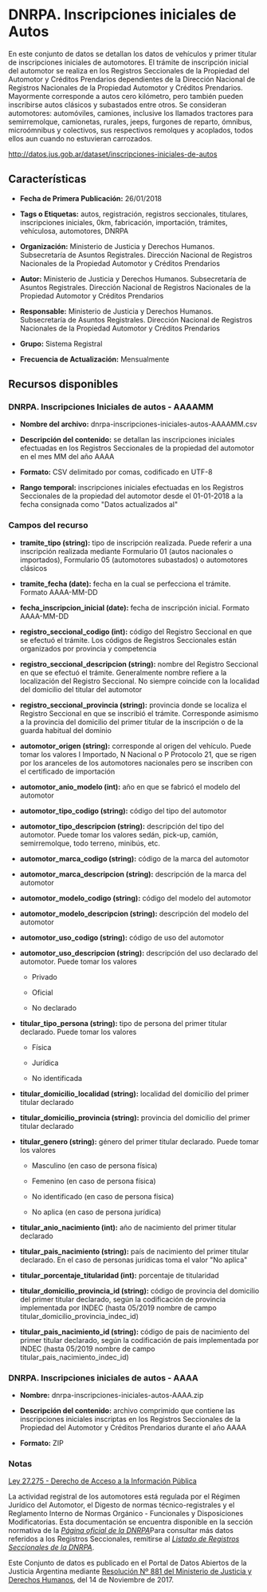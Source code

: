 DNRPA. Inscripciones iniciales de Autos
=======================================

En este conjunto de datos se detallan los datos de vehículos y primer titular de inscripciones iniciales de automotores. El trámite de inscripción inicial del automotor se realiza en los Registros Seccionales de la Propiedad del Automotor y Créditos Prendarios dependientes de la Dirección Nacional de Registros Nacionales de la Propiedad Automotor y Créditos Prendarios. Mayormente corresponde a autos cero kilómetro, pero también pueden inscribirse autos clásicos y subastados entre otros. Se consideran automotores: automóviles, camiones, inclusive los llamados tractores para semirremolque, camionetas, rurales, jeeps, furgones de reparto, ómnibus, microómnibus y colectivos, sus respectivos remolques y acoplados, todos ellos aun cuando no estuvieran carrozados.

http://datos.jus.gob.ar/dataset/inscripciones-iniciales-de-autos

Características
---------------

-   **Fecha de Primera Publicación:** 26/01/2018

-   **Tags o Etiquetas:** autos, registración, registros seccionales, titulares, inscripciones iniciales, 0km, fabricación, importación, trámites, vehículosa, automotores, DNRPA

-   **Organización:** Ministerio de Justicia y Derechos Humanos. Subsecretaría de Asuntos Registrales. Dirección Nacional de Registros Nacionales de la Propiedad Automotor y Créditos Prendarios

-   **Autor:** Ministerio de Justicia y Derechos Humanos. Subsecretaría de Asuntos Registrales. Dirección Nacional de Registros Nacionales de la Propiedad Automotor y Créditos Prendarios

-   **Responsable:** Ministerio de Justicia y Derechos Humanos. Subsecretaría de Asuntos Registrales. Dirección Nacional de Registros Nacionales de la Propiedad Automotor y Créditos Prendarios

-   **Grupo:** Sistema Registral

-   **Frecuencia de Actualización:** Mensualmente

Recursos disponibles
--------------------

### DNRPA. Inscripciones Iniciales de autos - AAAAMM

-   **Nombre del archivo:** dnrpa-inscripciones-iniciales-autos-AAAAMM.csv

-   **Descripción del contenido:** se detallan las inscripciones iniciales efectuadas en los Registros Seccionales de la propiedad del automotor en el mes MM del año AAAA

-   **Formato:** CSV delimitado por comas, codificado en UTF-8

-   **Rango temporal:** inscripciones iniciales efectuadas en los Registros Seccionales de la propiedad del automotor desde el 01-01-2018 a la fecha consignada como "Datos actualizados al"

### Campos del recurso

-   **tramite_tipo (string):** tipo de inscripción realizada. Puede referir a una inscripción realizada mediante Formulario 01 (autos nacionales o importados), Formulario 05 (automotores subastados) o automotores clásicos

-   **tramite_fecha (date):** fecha en la cual se perfecciona el trámite. Formato AAAA-MM-DD

-   **fecha_inscripcion_inicial (date):** fecha de inscripción inicial. Formato AAAA-MM-DD

-   **registro_seccional_codigo (int):** código del Registro Seccional en que se efectuó el trámite. Los códigos de Registros Seccionales están organizados por provincia y competencia

-   **registro_seccional_descripcion (string):** nombre del Registro Seccional en que se efectuó el trámite. Generalmente nombre refiere a la localización del Registro Seccional. No siempre coincide con la localidad del domicilio del titular del automotor

-   **registro_seccional_provincia (string):** provincia donde se localiza el Registro Seccional en que se inscribió el trámite. Corresponde asimismo a la provincia del domicilio del primer titular de la inscripción o de la guarda habitual del dominio

-   **automotor_origen (string):** corresponde al origen del vehículo. Puede tomar los valores I Importado, N Nacional o P Protocolo 21, que se rigen por los aranceles de los automotores nacionales pero se inscriben con el certificado de importación

-   **automotor_anio_modelo (int):**  año en que se fabricó el modelo del automotor

-   **automotor_tipo_codigo (string):** código del tipo del automotor

-   **automotor_tipo_descripcion (string):** descripción del tipo del automotor. Puede tomar los valores sedán, pick-up, camión, semirremolque, todo terreno, minibús, etc.

-   **automotor_marca_codigo (string):** código de la marca del automotor

-   **automotor_marca_descripcion (string):** descripción de la marca del automotor

-   **automotor_modelo_codigo (string):** código del modelo del automotor

-   **automotor_modelo_descripcion (string):** descripción del modelo del automotor

-   **automotor_uso_codigo (string):** código de uso del automotor

-   **automotor_uso_descripcion (string):** descripción del uso declarado del automotor. Puede tomar los valores

    -   Privado

    -   Oficial

    -   No declarado

-   **titular_tipo_persona (string):** tipo de persona del primer titular declarado. Puede tomar los valores

    -   Física

    -   Jurídica

    -   No identificada

-   **titular_domicilio_localidad (string):** localidad del domicilio del primer titular declarado

-   **titular_domicilio_provincia (string):** provincia del domicilio del primer titular declarado

-   **titular_genero (string):** género del primer titular declarado. Puede tomar los valores

    -   Masculino (en caso de persona física)

    -   Femenino (en caso de persona física)

    -   No identificado (en caso de persona física)
    
    -   No aplica (en caso de persona jurídica)
    
-   **titular_anio_nacimiento (int):** año de nacimiento del primer titular declarado

-   **titular_pais_nacimiento (string):** país de nacimiento del primer titular declarado. En el caso de personas jurídicas toma el valor "No aplica"

-   **titular_porcentaje_titularidad (int):** porcentaje de titularidad

-   **titular_domicilio_provincia_id (string):** código de provincia del domicilio del primer titular declarado, según la codificación de provincia implementada por INDEC (hasta 05/2019 nombre de campo titular_domicilio_provincia_indec_id)

-   **titular_pais_nacimiento_id (string):** código de pais de nacimiento del primer titular declarado, según la codificación de pais implementada por INDEC (hasta 05/2019 nombre de campo titular_pais_nacimiento_indec_id)

### DNRPA. Inscripciones iniciales de autos - AAAA

-   **Nombre:** dnrpa-inscripciones-iniciales-autos-AAAA.zip

-   **Descripción del contenido:** archivo comprimido que contiene las inscripciones iniciales inscriptas en los Registros Seccionales de la Propiedad del Automotor y Créditos Prendarios durante el año AAAA

-   **Formato:** ZIP


### Notas

[Ley 27.275 - Derecho de Acceso a la Información Pública]( http://servicios.infoleg.gob.ar/infolegInternet/anexos/265000-269999/265949/norma.htm)

La actividad registral de los automotores está regulada por el Régimen Jurídico del Automotor, el Digesto de normas técnico-registrales y el Reglamento Interno de Normas Orgánico - Funcionales y Disposiciones Modificatorias. Esta documentación se encuentra disponible en la sección normativa de la [*Página oficial de la DNRPA*](http://www.dnrpa.gov.ar/portal_dnrpa/regimenj2.php)Para consultar más datos referidos a los Registros Seccionales, remitirse al [*Listado de Registros Seccionales de la DNRPA*](http://datos.jus.gob.ar/dataset/listado-de-registros-seccionales-de-la-dnrnpa).

Este Conjunto de datos es publicado en el Portal de Datos Abiertos de la Justicia Argentina mediante [Resolución Nº 881 del Ministerio de Justicia y Derechos Humanos](http://datos.jus.gob.ar/resoluciones/RESOL-2017-881-APN-MJ.pdf), del 14 de Noviembre de 2017.
